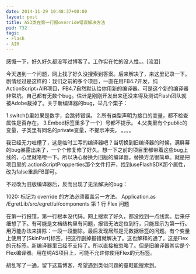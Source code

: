 ```yaml
---
date: 2014-11-29 10:48:37+00:00
layout: post
title: AS3类在第一行报override错误解决方法
pid: 732
tags:
- Flash
- AIR
---
```


感慨一下，好久好久都没写过博客了。工作实在忙的没人性。。[流泪]

今天遇到一个问题，网上找了好久没搜索到答案。后来解决了，来这里记录一下。剧情经过是这样的：我们之前的多个项目，一直在用FB4.7开发，纯ActionScript+AIR项目，FB4.7自然默认给你用新的编译器。可是这个新的编译器非常坑。自己都有无数个bug。估计是刚刚开发出来还没来得及测试Flash团队就被Adobe裁掉了。关于新编译器的bug，举几个栗子：

1.switch()里如果是数字，会跳转错误。
2.所有类型声明为接口的变量，都不检查属性是否存在。
3.Embed标签里多了一个）号都不提示。
4.父类里有个public的变量，子类里有同名的private变量，不提示冲突。
。。。。

我已经无力吐槽了，这是临时工写的编译器吧？当切换到旧编译器的时候，满屏幕的bug暴露出来了，一个个修复修了好久。想一下之前的项目里都带着这些bug上线的，心里就咯噔一下。所以决心替换为旧版的编译器。替换方法很简单。就是把项目里的.actionScriptPropperties那个文件打开，找到useFlashSDK那个属性，改为false重启FB即可。

不过改为旧版编译器后，反而出现了无法解决的bug：

1020: 标记为 override 的方法必须覆盖另一方法。	Application.as	/EgretLib/src/egret/ui/components	第 1 行	Flex 问题

在第一行报错，第一行根本没代码。网上搜索了好久，都没找到一点线索。后来仔细想了下。有可能是文档结构里有问题，报错无法定位到行，只能显示为第一行。用万能办法来排除：一段一段删除。最后发现居然是元数据标签的问题。有个变量上使用了[SkinPart]标签，把这行删掉报错就解决了。这也解释的通了。这是Flex的元标签。新编译器里已经不支持了。所以直接被忽略了。但是旧编译器其实是个Flex编译器。用在纯AS项目上，可能不允许你使用Flex的元标签。

胡乱写了一通，留下这篇博客，希望遇到类似问题的童鞋能搜索到。
